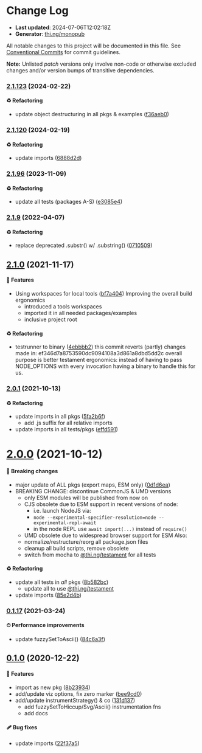 # Change Log

- **Last updated**: 2024-07-06T12:02:18Z
- **Generator**: [thi.ng/monopub](https://thi.ng/monopub)

All notable changes to this project will be documented in this file.
See [Conventional Commits](https://conventionalcommits.org/) for commit guidelines.

**Note:** Unlisted _patch_ versions only involve non-code or otherwise excluded changes
and/or version bumps of transitive dependencies.

### [2.1.123](https://github.com/thi-ng/umbrella/tree/@thi.ng/fuzzy-viz@2.1.123) (2024-02-22)

#### ♻️ Refactoring

- update object destructuring in all pkgs & examples ([f36aeb0](https://github.com/thi-ng/umbrella/commit/f36aeb0))

### [2.1.120](https://github.com/thi-ng/umbrella/tree/@thi.ng/fuzzy-viz@2.1.120) (2024-02-19)

#### ♻️ Refactoring

- update imports ([6888d2d](https://github.com/thi-ng/umbrella/commit/6888d2d))

### [2.1.96](https://github.com/thi-ng/umbrella/tree/@thi.ng/fuzzy-viz@2.1.96) (2023-11-09)

#### ♻️ Refactoring

- update all tests (packages A-S) ([e3085e4](https://github.com/thi-ng/umbrella/commit/e3085e4))

### [2.1.9](https://github.com/thi-ng/umbrella/tree/@thi.ng/fuzzy-viz@2.1.9) (2022-04-07)

#### ♻️ Refactoring

- replace deprecated .substr() w/ .substring() ([0710509](https://github.com/thi-ng/umbrella/commit/0710509))

## [2.1.0](https://github.com/thi-ng/umbrella/tree/@thi.ng/fuzzy-viz@2.1.0) (2021-11-17)

#### 🚀 Features

- Using workspaces for local tools ([bf7a404](https://github.com/thi-ng/umbrella/commit/bf7a404))
  Improving the overall build ergonomics
  - introduced a tools workspaces
  - imported it in all needed packages/examples
  - inclusive project root

#### ♻️ Refactoring

- testrunner to binary ([4ebbbb2](https://github.com/thi-ng/umbrella/commit/4ebbbb2))
  this commit reverts (partly) changes made in:
  ef346d7a8753590dc9094108a3d861a8dbd5dd2c
  overall purpose is better testament ergonomics:
  instead of having to pass NODE_OPTIONS with every invocation
  having a binary to handle this for us.

### [2.0.1](https://github.com/thi-ng/umbrella/tree/@thi.ng/fuzzy-viz@2.0.1) (2021-10-13)

#### ♻️ Refactoring

- update imports in all pkgs ([5fa2b6f](https://github.com/thi-ng/umbrella/commit/5fa2b6f))
  - add .js suffix for all relative imports
- update imports in all tests/pkgs ([effd591](https://github.com/thi-ng/umbrella/commit/effd591))

# [2.0.0](https://github.com/thi-ng/umbrella/tree/@thi.ng/fuzzy-viz@2.0.0) (2021-10-12)

#### 🛑 Breaking changes

- major update of ALL pkgs (export maps, ESM only) ([0d1d6ea](https://github.com/thi-ng/umbrella/commit/0d1d6ea))
- BREAKING CHANGE: discontinue CommonJS & UMD versions
  - only ESM modules will be published from now on
  - CJS obsolete due to ESM support in recent versions of node:
    - i.e. launch NodeJS via:
    - `node --experimental-specifier-resolution=node --experimental-repl-await`
    - in the node REPL use `await import(...)` instead of `require()`
  - UMD obsolete due to widespread browser support for ESM
  Also:
  - normalize/restructure/reorg all package.json files
  - cleanup all build scripts, remove obsolete
  - switch from mocha to [@thi.ng/testament](https://github.com/thi-ng/umbrella/tree/main/packages/testament) for all tests

#### ♻️ Refactoring

- update all tests in _all_ pkgs ([8b582bc](https://github.com/thi-ng/umbrella/commit/8b582bc))
  - update all to use [@thi.ng/testament](https://github.com/thi-ng/umbrella/tree/main/packages/testament)
- update imports ([85e2d4b](https://github.com/thi-ng/umbrella/commit/85e2d4b))

### [0.1.17](https://github.com/thi-ng/umbrella/tree/@thi.ng/fuzzy-viz@0.1.17) (2021-03-24)

#### ⏱ Performance improvements

- update fuzzySetToAscii() ([84c6a3f](https://github.com/thi-ng/umbrella/commit/84c6a3f))

## [0.1.0](https://github.com/thi-ng/umbrella/tree/@thi.ng/fuzzy-viz@0.1.0) (2020-12-22)

#### 🚀 Features

- import as new pkg ([8b23934](https://github.com/thi-ng/umbrella/commit/8b23934))
- add/update viz options, fix zero marker ([bee9cd0](https://github.com/thi-ng/umbrella/commit/bee9cd0))
- add/update instrumentStrategy() & co ([131d137](https://github.com/thi-ng/umbrella/commit/131d137))
  - add fuzzySetToHiccup/Svg/Ascii() instrumentation fns
  - add docs

#### 🩹 Bug fixes

- update imports ([22f37a5](https://github.com/thi-ng/umbrella/commit/22f37a5))
